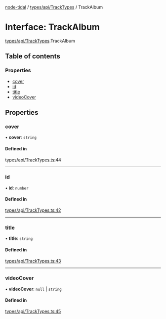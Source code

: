 [node-tidal](../README.md) / [types/api/TrackTypes](../modules/types_api_TrackTypes.md) / TrackAlbum

# Interface: TrackAlbum

[types/api/TrackTypes](../modules/types_api_TrackTypes.md).TrackAlbum

## Table of contents

### Properties

- [cover](types_api_TrackTypes.TrackAlbum.md#cover)
- [id](types_api_TrackTypes.TrackAlbum.md#id)
- [title](types_api_TrackTypes.TrackAlbum.md#title)
- [videoCover](types_api_TrackTypes.TrackAlbum.md#videocover)

## Properties

### cover

• **cover**: `string`

#### Defined in

[types/api/TrackTypes.ts:44](https://github.com/Mawco/node-tidal/blob/7ca31f3/src/types/api/TrackTypes.ts#L44)

___

### id

• **id**: `number`

#### Defined in

[types/api/TrackTypes.ts:42](https://github.com/Mawco/node-tidal/blob/7ca31f3/src/types/api/TrackTypes.ts#L42)

___

### title

• **title**: `string`

#### Defined in

[types/api/TrackTypes.ts:43](https://github.com/Mawco/node-tidal/blob/7ca31f3/src/types/api/TrackTypes.ts#L43)

___

### videoCover

• **videoCover**: ``null`` \| `string`

#### Defined in

[types/api/TrackTypes.ts:45](https://github.com/Mawco/node-tidal/blob/7ca31f3/src/types/api/TrackTypes.ts#L45)
